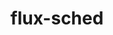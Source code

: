 ---
title: "flux-sched"
layout: cache
categories: [package, develop-2024-02-11]
meta: {"versions": ["0.32.0"], "compilers": ["gcc@=11.4.0", "gcc@=7.3.1", "gcc@=9.4.0", "oneapi@=2024.0.0"], "oss": ["amzn2", "ubuntu20.04", "ubuntu22.04"], "platforms": ["linux"], "targets": ["aarch64", "neoverse_n1", "neoverse_v1", "neoverse_v2", "ppc64le", "x86_64_v3"], "stacks": ["aws-isc", "aws-isc-aarch64", "e4s", "e4s-neoverse-v2", "e4s-neoverse_v1", "e4s-oneapi", "e4s-power", "root"], "num_specs": 8, "num_specs_by_stack": {"root": 8, "aws-isc-aarch64": 2, "aws-isc": 1, "e4s-neoverse_v1": 1, "e4s-power": 1, "e4s": 1, "e4s-neoverse-v2": 1, "e4s-oneapi": 1}}
spec_details: [{"hash": "q5qdpx7jehg4y3j2qqxbxit2cduy7uwo", "compiler": "gcc@=7.3.1", "versions": ["0.32.0"], "os": "amzn2", "platform": "linux", "target": "aarch64", "variants": ["build_system=cmake", "build_type=Release", "~cuda", "generator=ninja", "~ipo"], "stacks": ["root", "aws-isc-aarch64"], "size": "-", "tarball": "https://binaries.spack.io/releases/develop-2024-02-11/build_cache/linux-amzn2-aarch64/gcc-7.3.1/flux-sched-0.32.0/linux-amzn2-aarch64-gcc-7.3.1-flux-sched-0.32.0-q5qdpx7jehg4y3j2qqxbxit2cduy7uwo.spack"}, {"hash": "2czerqunasxfuy627ocbexs2rxneqc6g", "compiler": "gcc@=7.3.1", "versions": ["0.32.0"], "os": "amzn2", "platform": "linux", "target": "neoverse_n1", "variants": ["build_system=cmake", "build_type=Release", "~cuda", "generator=ninja", "~ipo"], "stacks": ["root", "aws-isc-aarch64"], "size": "-", "tarball": "https://binaries.spack.io/releases/develop-2024-02-11/build_cache/linux-amzn2-neoverse_n1/gcc-7.3.1/flux-sched-0.32.0/linux-amzn2-neoverse_n1-gcc-7.3.1-flux-sched-0.32.0-2czerqunasxfuy627ocbexs2rxneqc6g.spack"}, {"hash": "fpok4igp7ixtonfqdem73vqtpiamfgwz", "compiler": "gcc@=7.3.1", "versions": ["0.32.0"], "os": "amzn2", "platform": "linux", "target": "x86_64_v3", "variants": ["build_system=cmake", "build_type=Release", "~cuda", "generator=ninja", "~ipo"], "stacks": ["aws-isc", "root"], "size": "-", "tarball": "https://binaries.spack.io/releases/develop-2024-02-11/build_cache/linux-amzn2-x86_64_v3/gcc-7.3.1/flux-sched-0.32.0/linux-amzn2-x86_64_v3-gcc-7.3.1-flux-sched-0.32.0-fpok4igp7ixtonfqdem73vqtpiamfgwz.spack"}, {"hash": "khu7eqtvkqisydwrcsmhvdonarywrr2e", "compiler": "gcc@=11.4.0", "versions": ["0.32.0"], "os": "ubuntu20.04", "platform": "linux", "target": "neoverse_v1", "variants": ["build_system=cmake", "build_type=Release", "~cuda", "generator=ninja", "~ipo"], "stacks": ["root", "e4s-neoverse_v1"], "size": "-", "tarball": "https://binaries.spack.io/releases/develop-2024-02-11/build_cache/linux-ubuntu20.04-neoverse_v1/gcc-11.4.0/flux-sched-0.32.0/linux-ubuntu20.04-neoverse_v1-gcc-11.4.0-flux-sched-0.32.0-khu7eqtvkqisydwrcsmhvdonarywrr2e.spack"}, {"hash": "g6a476zs5fspy3bj5vram7spajrc2aex", "compiler": "gcc@=9.4.0", "versions": ["0.32.0"], "os": "ubuntu20.04", "platform": "linux", "target": "ppc64le", "variants": ["build_system=cmake", "build_type=Release", "~cuda", "generator=ninja", "~ipo"], "stacks": ["e4s-power", "root"], "size": "-", "tarball": "https://binaries.spack.io/releases/develop-2024-02-11/build_cache/linux-ubuntu20.04-ppc64le/gcc-9.4.0/flux-sched-0.32.0/linux-ubuntu20.04-ppc64le-gcc-9.4.0-flux-sched-0.32.0-g6a476zs5fspy3bj5vram7spajrc2aex.spack"}, {"hash": "2z7ppiwnienwn5lpsys2p2g34rpve6jp", "compiler": "gcc@=11.4.0", "versions": ["0.32.0"], "os": "ubuntu20.04", "platform": "linux", "target": "x86_64_v3", "variants": ["build_system=cmake", "build_type=Release", "~cuda", "generator=ninja", "~ipo"], "stacks": ["e4s", "root"], "size": "-", "tarball": "https://binaries.spack.io/releases/develop-2024-02-11/build_cache/linux-ubuntu20.04-x86_64_v3/gcc-11.4.0/flux-sched-0.32.0/linux-ubuntu20.04-x86_64_v3-gcc-11.4.0-flux-sched-0.32.0-2z7ppiwnienwn5lpsys2p2g34rpve6jp.spack"}, {"hash": "73244sqin5v3gzljhhkyyhjm54jm7oii", "compiler": "gcc@=11.4.0", "versions": ["0.32.0"], "os": "ubuntu22.04", "platform": "linux", "target": "neoverse_v2", "variants": ["build_system=cmake", "build_type=Release", "~cuda", "generator=ninja", "~ipo"], "stacks": ["e4s-neoverse-v2", "root"], "size": "-", "tarball": "https://binaries.spack.io/releases/develop-2024-02-11/build_cache/linux-ubuntu22.04-neoverse_v2/gcc-11.4.0/flux-sched-0.32.0/linux-ubuntu22.04-neoverse_v2-gcc-11.4.0-flux-sched-0.32.0-73244sqin5v3gzljhhkyyhjm54jm7oii.spack"}, {"hash": "ukvlsnkkxg3pbyy5nzznpmscey4jpsyi", "compiler": "oneapi@=2024.0.0", "versions": ["0.32.0"], "os": "ubuntu22.04", "platform": "linux", "target": "x86_64_v3", "variants": ["build_system=cmake", "build_type=Release", "~cuda", "generator=ninja", "~ipo"], "stacks": ["e4s-oneapi", "root"], "size": "-", "tarball": "https://binaries.spack.io/releases/develop-2024-02-11/build_cache/linux-ubuntu22.04-x86_64_v3/oneapi-2024.0.0/flux-sched-0.32.0/linux-ubuntu22.04-x86_64_v3-oneapi-2024.0.0-flux-sched-0.32.0-ukvlsnkkxg3pbyy5nzznpmscey4jpsyi.spack"}]
---